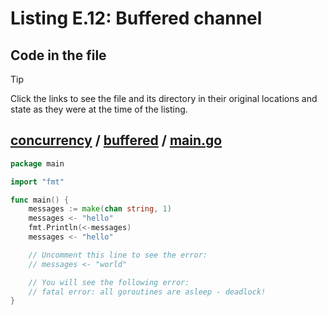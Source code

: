 # Listing E.12: Buffered channel

## Code in the file

> [!TIP]
> Click the links to see the file and its directory in their original locations and state as they were at the time of the listing.

## [concurrency](https://github.com/inancgumus/gobyexample/blob/46acf530ba7788e5e2e122f5f960b7a0309f75b7/concurrency) / [buffered](https://github.com/inancgumus/gobyexample/blob/46acf530ba7788e5e2e122f5f960b7a0309f75b7/concurrency/buffered) / [main.go](https://github.com/inancgumus/gobyexample/blob/46acf530ba7788e5e2e122f5f960b7a0309f75b7/concurrency/buffered/main.go)

```go
package main

import "fmt"

func main() {
	messages := make(chan string, 1)
	messages <- "hello"
	fmt.Println(<-messages)
	messages <- "hello"

	// Uncomment this line to see the error:
	// messages <- "world"

	// You will see the following error:
	// fatal error: all goroutines are asleep - deadlock!
}
```

